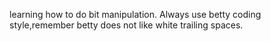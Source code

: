 learning how to do bit manipulation.
Always use betty coding style,remember betty does not like white trailing spaces.
